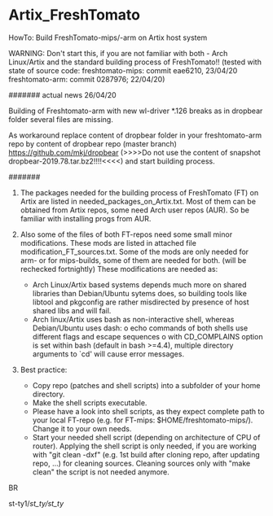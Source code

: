 # Artix_FreshTomato
HowTo: Build FreshTomato-mips/-arm on Artix host system 

WARNING: Don't start this, if you are not familiar with both - Arch Linux/Artix and the standard building process of FreshTomato!!
(tested with state of source code: freshtomato-mips: commit eae6210, 23/04/20 
                                    freshtomato-arm: commit 0287976; 22/04/20)

####### actual news  26/04/20

Building of Freshtomato-arm with new wl-driver *.126 breaks as in dropbear folder  several files are missing.

As workaround replace content of dropbear folder in your freshtomato-arm repo by content of dropbear repo (master branch) https://github.com/mkj/dropbear (>>>>Do not use the content of snapshot dropbear-2019.78.tar.bz2!!!!<<<<) and start building process.

#######

1. The packages needed for the building process of FreshTomato (FT) on Artix are listed in needed_packages_on_Artix.txt.
   Most of them can be obtained from Artix repos, some need Arch user repos (AUR). So be familiar with installing progs from AUR.
2. Also some of the files of both FT-repos need some small minor modifications. These mods are listed in attached file
   modification_FT_sources.txt. Some of the mods are only needed for arm- or for mips-builds, some of them are needed for both. (will be rechecked fortnightly)
   These modifications are needed as:
   - Arch Linux/Artix based systems depends much more on shared libraries than Debian/Ubuntu sytems does, so building tools like libtool and pkgconfig are rather misdirected by presence of host shared libs and will fail.
   - Arch linux/Artix uses bash as non-interactive shell, whereas Debian/Ubuntu uses dash:
      o echo commands of both shells use different flags and escape sequences 
      o with CD_COMPLAINS option is set within bash (default in bash >=4.4), multiple directory arguments to `cd' will cause error messages. 
   
3. Best practice:
   - Copy repo (patches and shell scripts) into a subfolder of your home directory. 
   - Make the shell scripts executable.
   - Please have a look into shell scripts, as they expect complete path to your local FT-repo (e.g. for FT-mips: $HOME/freshtomato-mips/). Change it to your own needs.
   - Start your needed shell script (depending on architecture of CPU of router). Applying the shell script is only needed, if you are working with "git clean -dxf" (e.g. 1st build after cloning repo, after updating repo, ...) for cleaning sources.  Cleaning sources only with "make clean" the script is not needed anymore. 

BR

st-ty1/_st_ty/st_ty_
